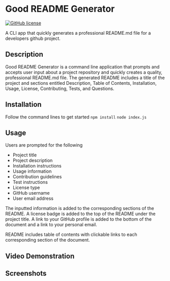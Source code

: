 
# Good README Generator

[![GitHub license](https://img.shields.io/github/license/Conanas/good-readme-generator)](https://github.com/Conanas/good-readme-generator/blob/main/LICENSE)

A CLI app that quickly generates a professional README.md file for a developers github project.

## Description 

Good README Generator is a command line application that prompts and accepts user input about a project repository and quickly creates a quality, professional README.md file. The generated README includes a title of the project and sections entitled Description, Table of Contents, Installation, Usage, License, Contributing, Tests, and Questions. 

## Installation

Follow the command lines to get started
    `npm install`
    `node index.js`

## Usage

Users are prompted for the following
- Project title
- Project description
- Installation instructions
- Usage information
- Contribution guidelines
- Test instructions
- License type
- GitHub username
- User email address

The inputted information is added to the corresponding sections of the README. A license badge is added to the top of the README under the project title. A link to your GitHub profile is added to the bottom of the document and a link to your personal email.

README includes table of contents with clickable links to each corresponding section of the document.

## Video Demonstration



## Screenshots

